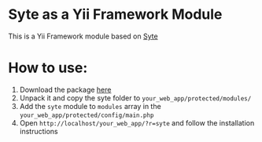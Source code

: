 # Syte as a Yii Framework Module

This is a Yii Framework module based on [Syte](https://github.com/rigoneri/syte/)

# How to use:

1. Download the package [here](https://github.com/rigoneri/syte/zipball/master)
2. Unpack it and copy the syte folder to `your_web_app/protected/modules/`
3. Add the `syte` module to `modules` array in the `your_web_app/protected/config/main.php`
4. Open `http://localhost/your_web_app/?r=syte` and follow the installation instructions